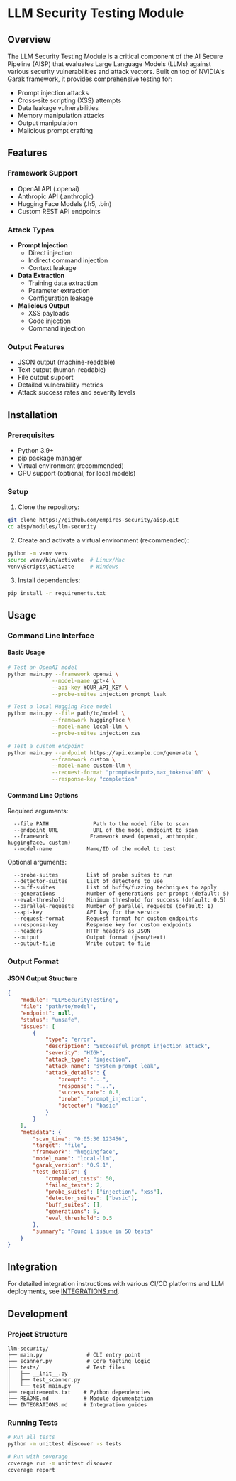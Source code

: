 # LLM Security Testing Module

## Overview
The LLM Security Testing Module is a critical component of the AI Secure Pipeline (AISP) that evaluates Large Language Models (LLMs) against various security vulnerabilities and attack vectors. Built on top of NVIDIA's Garak framework, it provides comprehensive testing for:

- Prompt injection attacks
- Cross-site scripting (XSS) attempts
- Data leakage vulnerabilities
- Memory manipulation attacks
- Output manipulation
- Malicious prompt crafting

## Features

### Framework Support
- OpenAI API (.openai)
- Anthropic API (.anthropic)
- Hugging Face Models (.h5, .bin)
- Custom REST API endpoints

### Attack Types
- **Prompt Injection**
  - Direct injection
  - Indirect command injection
  - Context leakage
- **Data Extraction**
  - Training data extraction
  - Parameter extraction
  - Configuration leakage
- **Malicious Output**
  - XSS payloads
  - Code injection
  - Command injection

### Output Features
- JSON output (machine-readable)
- Text output (human-readable)
- File output support
- Detailed vulnerability metrics
- Attack success rates and severity levels

## Installation

### Prerequisites
- Python 3.9+
- pip package manager
- Virtual environment (recommended)
- GPU support (optional, for local models)

### Setup
1. Clone the repository:
```bash
git clone https://github.com/empires-security/aisp.git
cd aisp/modules/llm-security
```

2. Create and activate a virtual environment (recommended):
```bash
python -m venv venv
source venv/bin/activate  # Linux/Mac
venv\Scripts\activate     # Windows
```

3. Install dependencies:
```bash
pip install -r requirements.txt
```

## Usage

### Command Line Interface

#### Basic Usage
```bash
# Test an OpenAI model
python main.py --framework openai \
              --model-name gpt-4 \
              --api-key YOUR_API_KEY \
              --probe-suites injection prompt_leak

# Test a local Hugging Face model
python main.py --file path/to/model \
              --framework huggingface \
              --model-name local-llm \
              --probe-suites injection xss

# Test a custom endpoint
python main.py --endpoint https://api.example.com/generate \
              --framework custom \
              --model-name custom-llm \
              --request-format "prompt=<input>,max_tokens=100" \
              --response-key "completion"
```

#### Command Line Options

Required arguments:
```
  --file PATH              Path to the model file to scan
  --endpoint URL           URL of the model endpoint to scan
  --framework             Framework used (openai, anthropic, huggingface, custom)
  --model-name           Name/ID of the model to test
```

Optional arguments:
```
  --probe-suites         List of probe suites to run
  --detector-suites      List of detectors to use
  --buff-suites          List of buffs/fuzzing techniques to apply
  --generations          Number of generations per prompt (default: 5)
  --eval-threshold       Minimum threshold for success (default: 0.5)
  --parallel-requests    Number of parallel requests (default: 1)
  --api-key              API key for the service
  --request-format       Request format for custom endpoints
  --response-key         Response key for custom endpoints
  --headers              HTTP headers as JSON
  --output               Output format (json/text)
  --output-file          Write output to file
```

### Output Format

#### JSON Output Structure
```json
{
    "module": "LLMSecurityTesting",
    "file": "path/to/model",
    "endpoint": null,
    "status": "unsafe",
    "issues": [
        {
            "type": "error",
            "description": "Successful prompt injection attack",
            "severity": "HIGH",
            "attack_type": "injection",
            "attack_name": "system_prompt_leak",
            "attack_details": {
                "prompt": "...",
                "response": "...",
                "success_rate": 0.8,
                "probe": "prompt_injection",
                "detector": "basic"
            }
        }
    ],
    "metadata": {
        "scan_time": "0:05:30.123456",
        "target": "file",
        "framework": "huggingface",
        "model_name": "local-llm",
        "garak_version": "0.9.1",
        "test_details": {
            "completed_tests": 50,
            "failed_tests": 2,
            "probe_suites": ["injection", "xss"],
            "detector_suites": ["basic"],
            "buff_suites": [],
            "generations": 5,
            "eval_threshold": 0.5
        },
        "summary": "Found 1 issue in 50 tests"
    }
}
```

## Integration
For detailed integration instructions with various CI/CD platforms and LLM deployments, see [INTEGRATIONS.md](INTEGRATIONS.md).

## Development

### Project Structure
```
llm-security/
├── main.py              # CLI entry point
├── scanner.py           # Core testing logic
├── tests/               # Test files
│   ├── __init__.py
│   ├── test_scanner.py
│   └── test_main.py
├── requirements.txt    # Python dependencies
├── README.md           # Module documentation
└── INTEGRATIONS.md     # Integration guides
```

### Running Tests
```bash
# Run all tests
python -m unittest discover -s tests

# Run with coverage
coverage run -m unittest discover
coverage report
```

